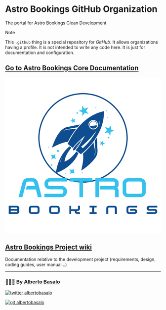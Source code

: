 # Astro Bookings GitHub Organization

The portal for Astro Bookings Clean Development

> [!NOTE]
> This `.github` thing is a special repository for _GitHub_.
> It allows organizations having a profile. It is not intended to write any code here. It is just for documentation and configuration.

## [Go to Astro Bookings Core Documentation](https://github.com/AstroBookings)

![Astro Bookings Logo](./AstroBookings.png)

## [Astro Bookings Project wiki](https://github.com/AstroBookings/.github/wiki/Astro-Bookings-Community-Development)

Documentation relative to the development project (requirements, design, coding guides, user manual...)

---

<footer>
  <h3>🧑🏼‍💻 By <a href="https://albertobasalo.dev" target="blank">Alberto Basalo</a> </h3>
  <p>
    <a href="https://twitter.com/albertobasalo" target="blank">
      <img src="https://img.shields.io/twitter/follow/albertobasalo?logo=twitter&style=for-the-badge" alt="twitter albertobasalo" />
    </a>
  </p>
  <p>
    <a href="https://github.com/albertobasalo" target="blank">
      <img 
        src="https://img.shields.io/github/followers/albertobasalo?logo=github&label=profile albertobasalo&style=for-the-badge" alt="git albertobasalo" />
    </a>
  </p>
</footer>
